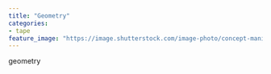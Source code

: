 ```yaml
---
title: "Geometry"
categories:
- tape
feature_image: "https://image.shutterstock.com/image-photo/concept-manicure-nail-polish-pedicure-260nw-1828377311.jpg"
---
```


geometry